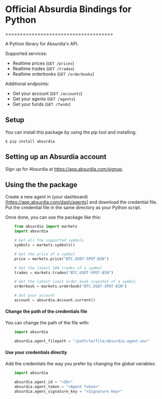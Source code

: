 # Official Absurdia Bindings for Python
=====================================

A Python library for Absurdia's API.

Supported services:
- Realtime prices (`GET /prices`)
- Realtime trades (`GET /trades`)
- Realtime orderbooks (`GET /orderbooks`)

Additional endpoints:
- Get your account (`GET /accounts`)
- Get your agents (`GET /agents`)
- Get your funds (`GET /funds`)

## Setup

You can install this package by using the pip tool and installing:

    $ pip install absurdia


## Setting up an Absurdia account

Sign up for Absurdia at https://app.absurdia.com/signup.

## Using the the package

Create a new agent in (your dashboard)[https://app.absurdia.com/dash/agents] and 
download the credential file. Put the credential file in the same directory as your Python script.

Once done, you can use the package like this:

```python
    from absurdia import markets
    import absurdia

    # Get all the supported symbols
    symbols = markets.symbols()

    # Get the price of a symbol
    price = markets.price("BTC.USDT-SPOT-BIN")

    # Get the latest 100 trades of a symbol
    trades = markets.trades("BTC.USDT-SPOT-BIN")

    # Get the latest limit order book snapshot of a symbol
    orderbook = markets.orderbook("BTC.USDT-SPOT-BIN")

    # Get your account
    account = absurdia.Account.current()
```

#### Change the path of the credentials file

You can change the path of the file with:

```python
    import absurdia

    absurdia.agent_filepath = "/path/to/file/absurdia-agent.env"
```

#### Use your credentials directly

Add the credentials the way you prefer by changing the global variables:

```python
    import absurdia

    absurdia.agent_id = "<ID>"
    absurdia.agent_token = "<Agent Token>"
    absurdia.agent_signature_key = "<Signature Key>"
```